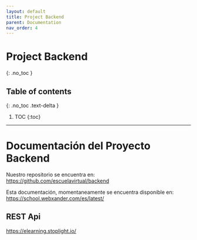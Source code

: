 ```yaml
---
layout: default
title: Project Backend
parent: Documentation
nav_order: 4
---
```


# Project Backend
{: .no_toc }

## Table of contents
{: .no_toc .text-delta }

1. TOC
{:toc}

---

# Documentación del Proyecto Backend

Nuestro repositorio se encuentra en: 
https://github.com/escuelavirtual/backend

Esta documentación, momentaneamente se encuentra disponible en:
https://school.webxander.com/es/latest/

## REST Api 

https://elearning.stoplight.io/